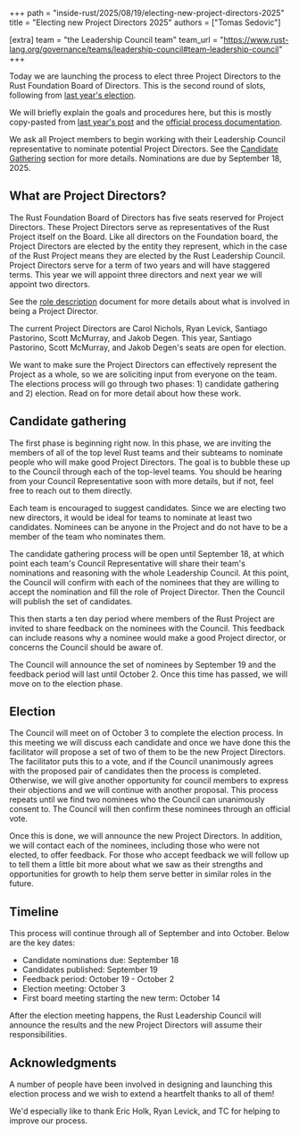 +++
path = "inside-rust/2025/08/19/electing-new-project-directors-2025"
title = "Electing new Project Directors 2025"
authors = ["Tomas Sedovic"]

[extra]
team = "the Leadership Council team"
team_url = "https://www.rust-lang.org/governance/teams/leadership-council#team-leadership-council"
+++


Today we are launching the process to elect three Project Directors to the Rust Foundation Board of Directors. This is the second round of slots, following from [last year's election](https://blog.rust-lang.org/inside-rust/2024/09/06/electing-new-project-directors/).

We will briefly explain the goals and procedures here, but this is mostly copy-pasted from [last year's post](https://blog.rust-lang.org/inside-rust/2024/09/06/electing-new-project-directors/) and the [official process documentation][pde-process].

We ask all Project members to begin working with their Leadership Council representative to nominate potential Project Directors. See the [Candidate Gathering](#candidate-gathering) section for more details. Nominations are due by September 18, 2025.

[pde-process]: https://github.com/rust-lang/leadership-council/blob/main/policies/project-directorship/election-process.md

## What are Project Directors?

The Rust Foundation Board of Directors has five seats reserved for Project Directors. These Project Directors serve as representatives of the Rust Project itself on the Board. Like all directors on the Foundation board, the Project Directors are elected by the entity they represent, which in the case of the Rust Project means they are elected by the Rust Leadership Council. Project Directors serve for a term of two years and will have staggered terms. This year we will appoint three directors and next year we will appoint two directors.

See the [role description] document for more details about what is involved in being a Project Director.

The current Project Directors are Carol Nichols, Ryan Levick, Santiago Pastorino, Scott McMurray, and Jakob Degen. This year, Santiago Pastorino, Scott McMurray, and Jakob Degen's seats are open for election.

We want to make sure the Project Directors can effectively represent the Project as a whole, so we are soliciting input from everyone on the team. The elections process will go through two phases: 1) candidate gathering and 2) election. Read on for more detail about how these work.

[role description]: https://github.com/rust-lang/leadership-council/blob/main/roles/rust-foundation-project-director.md

## Candidate gathering

The first phase is beginning right now. In this phase, we are inviting the members of all of the top level Rust teams and their subteams to nominate people who will make good Project Directors. The goal is to bubble these up to the Council through each of the top-level teams. You should be hearing from your Council Representative soon with more details, but if not, feel free to reach out to them directly.

Each team is encouraged to suggest candidates. Since we are electing two new directors, it would be ideal for teams to nominate at least two candidates. Nominees can be anyone in the Project and do not have to be a member of the team who nominates them.

The candidate gathering process will be open until September 18, at which point each team's Council Representative will share their team's nominations and reasoning with the whole Leadership Council. At this point, the Council will confirm with each of the nominees that they are willing to accept the nomination and fill the role of Project Director. Then the Council will publish the set of candidates.

This then starts a ten day period where members of the Rust Project are invited to share feedback on the nominees with the Council. This feedback can include reasons why a nominee would make a good Project director, or concerns the Council should be aware of.

The Council will announce the set of nominees by September 19 and the feedback period will last until October 2. Once this time has passed, we will move on to the election phase.

## Election

The Council will meet on of October 3 to complete the election process. In this meeting we will discuss each candidate and once we have done this the facilitator will propose a set of two of them to be the new Project Directors. The facilitator puts this to a vote, and if the Council unanimously agrees with the proposed pair of candidates then the process is completed. Otherwise, we will give another opportunity for council members to express their objections and we will continue with another proposal. This process repeats until we find two nominees who the Council can unanimously consent to. The Council will then confirm these nominees through an official vote.

Once this is done, we will announce the new Project Directors. In addition, we will contact each of the nominees, including those who were not elected, to offer feedback. For those who accept feedback we will follow up to tell them a little bit more about what we saw as their strengths and opportunities for growth to help them serve better in similar roles in the future.

## Timeline

This process will continue through all of September and into October. Below are the key dates:

* Candidate nominations due: September 18
* Candidates published: September 19
* Feedback period: October 19 - October 2
* Election meeting: October 3
* First board meeting starting the new term: October 14

After the election meeting happens, the Rust Leadership Council will announce the results and the new Project Directors will assume their responsibilities.

## Acknowledgments

A number of people have been involved in designing and launching this election process and we wish to extend a heartfelt thanks to all of them!

We'd especially like to thank Eric Holk, Ryan Levick, and TC for helping to improve our process.
